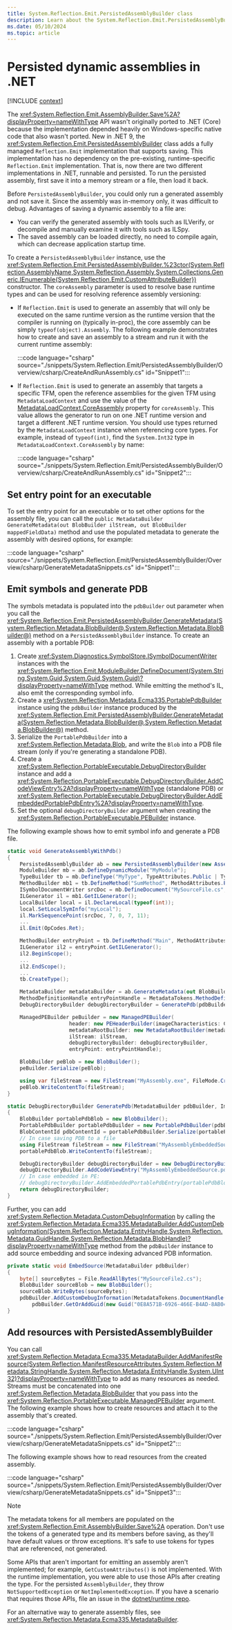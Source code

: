 ```yaml
---
title: System.Reflection.Emit.PersistedAssemblyBuilder class
description: Learn about the System.Reflection.Emit.PersistedAssemblyBuilder class.
ms.date: 05/10/2024
ms.topic: article
---
```

# Persisted dynamic assemblies in .NET

[!INCLUDE [context](includes/context.md)]

The <xref:System.Reflection.Emit.AssemblyBuilder.Save%2A?displayProperty=nameWithType> API wasn't originally ported to .NET (Core) because the implementation depended heavily on Windows-specific native code that also wasn't ported. New in .NET 9, the <xref:System.Reflection.Emit.PersistedAssemblyBuilder> class adds a fully managed `Reflection.Emit` implementation that supports saving. This implementation has no dependency on the pre-existing, runtime-specific `Reflection.Emit` implementation. That is, now there are two different implementations in .NET, runnable and persisted. To run the persisted assembly, first save it into a memory stream or a file, then load it back.

Before `PersistedAssemblyBuilder`, you could only run a generated assembly and not save it. Since the assembly was in-memory only, it was difficult to debug. Advantages of saving a dynamic assembly to a file are:

- You can verify the generated assembly with tools such as ILVerify, or decompile and manually examine it with tools such as ILSpy.
- The saved assembly can be loaded directly, no need to compile again, which can decrease application startup time.

To create a `PersistedAssemblyBuilder` instance, use the <xref:System.Reflection.Emit.PersistedAssemblyBuilder.%23ctor(System.Reflection.AssemblyName,System.Reflection.Assembly,System.Collections.Generic.IEnumerable{System.Reflection.Emit.CustomAttributeBuilder})> constructor. The `coreAssembly` parameter is used to resolve base runtime types and can be used for resolving reference assembly versioning:

- If `Reflection.Emit` is used to generate an assembly that will only be executed on the same runtime version as the runtime version that the compiler is running on (typically in-proc), the core assembly can be simply `typeof(object).Assembly`. The following example demonstrates how to create and save an assembly to a stream and run it with the current runtime assembly:

  :::code language="csharp" source="./snippets/System.Reflection.Emit/PersistedAssemblyBuilder/Overview/csharp/CreateAndRunAssembly.cs" id="Snippet1":::

- If `Reflection.Emit` is used to generate an assembly that targets a specific TFM, open the reference assemblies for the given TFM using `MetadataLoadContext` and use the value of the [MetadataLoadContext.CoreAssembly](xref:System.Reflection.MetadataLoadContext.CoreAssembly) property for `coreAssembly`. This value allows the generator to run on one .NET runtime version and target a different .NET runtime version. You should use types returned by the `MetadataLoadContext` instance when referencing core types. For example, instead of `typeof(int)`, find the `System.Int32` type in `MetadataLoadContext.CoreAssembly` by name:

  :::code language="csharp" source="./snippets/System.Reflection.Emit/PersistedAssemblyBuilder/Overview/csharp/CreateAndRunAssembly.cs" id="Snippet2":::

## Set entry point for an executable

To set the entry point for an executable or to set other options for the assembly file, you can call the `public MetadataBuilder GenerateMetadata(out BlobBuilder ilStream, out BlobBuilder mappedFieldData)` method and use the populated metadata to generate the assembly with desired options, for example:

:::code language="csharp" source="./snippets/System.Reflection.Emit/PersistedAssemblyBuilder/Overview/csharp/GenerateMetadataSnippets.cs" id="Snippet1":::

## Emit symbols and generate PDB

The symbols metadata is populated into the `pdbBuilder` out parameter when you call the <xref:System.Reflection.Emit.PersistedAssemblyBuilder.GenerateMetadata(System.Reflection.Metadata.BlobBuilder@,System.Reflection.Metadata.BlobBuilder@)> method on a `PersistedAssemblyBuilder` instance. To create an assembly with a portable PDB:

1. Create <xref:System.Diagnostics.SymbolStore.ISymbolDocumentWriter> instances with the <xref:System.Reflection.Emit.ModuleBuilder.DefineDocument(System.String,System.Guid,System.Guid,System.Guid)?displayProperty=nameWithType> method. While emitting the method's IL, also emit the corresponding symbol info.
2. Create a <xref:System.Reflection.Metadata.Ecma335.PortablePdbBuilder> instance using the `pdbBuilder` instance produced by the <xref:System.Reflection.Emit.PersistedAssemblyBuilder.GenerateMetadata(System.Reflection.Metadata.BlobBuilder@,System.Reflection.Metadata.BlobBuilder@)> method.
3. Serialize the `PortablePdbBuilder` into a <xref:System.Reflection.Metadata.Blob>, and write the `Blob` into a PDB file stream (only if you're generating a standalone PDB).
4. Create a <xref:System.Reflection.PortableExecutable.DebugDirectoryBuilder> instance and add a <xref:System.Reflection.PortableExecutable.DebugDirectoryBuilder.AddCodeViewEntry%2A?displayProperty=nameWithType> (standalone PDB) or <xref:System.Reflection.PortableExecutable.DebugDirectoryBuilder.AddEmbeddedPortablePdbEntry%2A?displayProperty=nameWithType>.
5. Set the optional `debugDirectoryBuilder` argument when creating the <xref:System.Reflection.PortableExecutable.PEBuilder> instance.

The following example shows how to emit symbol info and generate a PDB file.

```csharp
static void GenerateAssemblyWithPdb()
{
    PersistedAssemblyBuilder ab = new PersistedAssemblyBuilder(new AssemblyName("MyAssembly"), typeof(object).Assembly);
    ModuleBuilder mb = ab.DefineDynamicModule("MyModule");
    TypeBuilder tb = mb.DefineType("MyType", TypeAttributes.Public | TypeAttributes.Class);
    MethodBuilder mb1 = tb.DefineMethod("SumMethod", MethodAttributes.Public | MethodAttributes.Static, typeof(int), [typeof(int), typeof(int)]);
    ISymbolDocumentWriter srcDoc = mb.DefineDocument("MySourceFile.cs", SymLanguageType.CSharp);
    ILGenerator il = mb1.GetILGenerator();
    LocalBuilder local = il.DeclareLocal(typeof(int));
    local.SetLocalSymInfo("myLocal");
    il.MarkSequencePoint(srcDoc, 7, 0, 7, 11);
    ...
    il.Emit(OpCodes.Ret);

    MethodBuilder entryPoint = tb.DefineMethod("Main", MethodAttributes.HideBySig | MethodAttributes.Public | MethodAttributes.Static);
    ILGenerator il2 = entryPoint.GetILGenerator();
    il2.BeginScope();
    ...
    il2.EndScope();
    ...
    tb.CreateType();

    MetadataBuilder metadataBuilder = ab.GenerateMetadata(out BlobBuilder ilStream, out _, out MetadataBuilder pdbBuilder);
    MethodDefinitionHandle entryPointHandle = MetadataTokens.MethodDefinitionHandle(entryPoint.MetadataToken);
    DebugDirectoryBuilder debugDirectoryBuilder = GeneratePdb(pdbBuilder, metadataBuilder.GetRowCounts(), entryPointHandle);

    ManagedPEBuilder peBuilder = new ManagedPEBuilder(
                    header: new PEHeaderBuilder(imageCharacteristics: Characteristics.ExecutableImage, subsystem: Subsystem.WindowsCui),
                    metadataRootBuilder: new MetadataRootBuilder(metadataBuilder),
                    ilStream: ilStream,
                    debugDirectoryBuilder: debugDirectoryBuilder,
                    entryPoint: entryPointHandle);

    BlobBuilder peBlob = new BlobBuilder();
    peBuilder.Serialize(peBlob);

    using var fileStream = new FileStream("MyAssembly.exe", FileMode.Create, FileAccess.Write);
    peBlob.WriteContentTo(fileStream);
}

static DebugDirectoryBuilder GeneratePdb(MetadataBuilder pdbBuilder, ImmutableArray<int> rowCounts, MethodDefinitionHandle entryPointHandle)
{
    BlobBuilder portablePdbBlob = new BlobBuilder();
    PortablePdbBuilder portablePdbBuilder = new PortablePdbBuilder(pdbBuilder, rowCounts, entryPointHandle);
    BlobContentId pdbContentId = portablePdbBuilder.Serialize(portablePdbBlob);
    // In case saving PDB to a file
    using FileStream fileStream = new FileStream("MyAssemblyEmbeddedSource.pdb", FileMode.Create, FileAccess.Write);
    portablePdbBlob.WriteContentTo(fileStream);

    DebugDirectoryBuilder debugDirectoryBuilder = new DebugDirectoryBuilder();
    debugDirectoryBuilder.AddCodeViewEntry("MyAssemblyEmbeddedSource.pdb", pdbContentId, portablePdbBuilder.FormatVersion);
    // In case embedded in PE:
    // debugDirectoryBuilder.AddEmbeddedPortablePdbEntry(portablePdbBlob, portablePdbBuilder.FormatVersion);
    return debugDirectoryBuilder;
}
```

Further, you can add <xref:System.Reflection.Metadata.CustomDebugInformation> by calling the <xref:System.Reflection.Metadata.Ecma335.MetadataBuilder.AddCustomDebugInformation(System.Reflection.Metadata.EntityHandle,System.Reflection.Metadata.GuidHandle,System.Reflection.Metadata.BlobHandle)?displayProperty=nameWithType> method from the `pdbBuilder` instance to add source embedding and source indexing advanced PDB information.

```csharp
private static void EmbedSource(MetadataBuilder pdbBuilder)
{
    byte[] sourceBytes = File.ReadAllBytes("MySourceFile2.cs");
    BlobBuilder sourceBlob = new BlobBuilder();
    sourceBlob.WriteBytes(sourceBytes);
    pdbBuilder.AddCustomDebugInformation(MetadataTokens.DocumentHandle(1),
        pdbBuilder.GetOrAddGuid(new Guid("0E8A571B-6926-466E-B4AD-8AB04611F5FE")), pdbBuilder.GetOrAddBlob(sourceBlob));
}
```

## Add resources with PersistedAssemblyBuilder

You can call <xref:System.Reflection.Metadata.Ecma335.MetadataBuilder.AddManifestResource(System.Reflection.ManifestResourceAttributes,System.Reflection.Metadata.StringHandle,System.Reflection.Metadata.EntityHandle,System.UInt32)?displayProperty=nameWithType> to add as many resources as needed. Streams must be concatenated into one <xref:System.Reflection.Metadata.BlobBuilder> that you pass into the <xref:System.Reflection.PortableExecutable.ManagedPEBuilder> argument.
The following example shows how to create resources and attach it to the assembly that's created.

:::code language="csharp" source="./snippets/System.Reflection.Emit/PersistedAssemblyBuilder/Overview/csharp/GenerateMetadataSnippets.cs" id="Snippet2":::

The following example shows how to read resources from the created assembly.

:::code language="csharp" source="./snippets/System.Reflection.Emit/PersistedAssemblyBuilder/Overview/csharp/GenerateMetadataSnippets.cs" id="Snippet3":::

> [!NOTE]
> The metadata tokens for all members are populated on the <xref:System.Reflection.Emit.AssemblyBuilder.Save%2A> operation. Don't use the tokens of a generated type and its members before saving, as they'll have default values or throw exceptions. It's safe to use tokens for types that are referenced, not generated.
>
> Some APIs that aren't important for emitting an assembly aren't implemented; for example, `GetCustomAttributes()` is not implemented. With the runtime implementation, you were able to use those APIs after creating the type. For the persisted `AssemblyBuilder`, they throw `NotSupportedException` or `NotImplementedException`. If you have a scenario that requires those APIs, file an issue in the [dotnet/runtime repo](https://github.com/dotnet/runtime).

For an alternative way to generate assembly files, see <xref:System.Reflection.Metadata.Ecma335.MetadataBuilder>.
